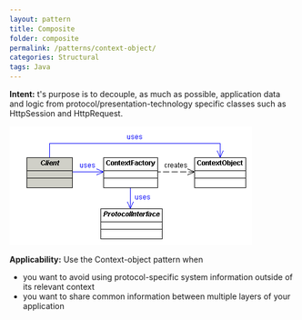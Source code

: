 ```yaml
---
layout: pattern
title: Composite
folder: composite
permalink: /patterns/context-object/
categories: Structural
tags: Java
---
```


**Intent:** t's purpose is to decouple, as much as possible,
application data and logic from protocol/presentation-technology
specific classes such as HttpSession and HttpRequest.

![alt text](./etc/COMainClass.png "Context Object")

**Applicability:** Use the Context-object pattern when

* you want to avoid using protocol-specific system information outside of its relevant context
* you want to share common information between multiple layers of your application

